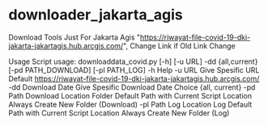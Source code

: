 # downloader_jakarta_agis
Download Tools Just For Jakarta Agis "https://riwayat-file-covid-19-dki-jakarta-jakartagis.hub.arcgis.com/", Change Link if Old Link Change

Usage Script
usage: downloaddata_covid.py [-h] [-u URL] -dd {all,current} [-pd PATH_DOWNLOAD] [-pl PATH_LOG]
  -h          Help
  -u  URL             Give Spesific URL
                        Default https://riwayat-file-covid-19-dki-jakarta-jakartagis.hub.arcgis.com/
  -dd Download Date   Give Spesific Download Date
                        Choice {all, current}
  -pd Path Download   Location Folder 
                        Default Path with Current Script Location
                        Always Create New Folder (Download)
  -pl Path Log        Location Log
                        Default Path with Current Script Location
                        Always Create New Folder (Log)
